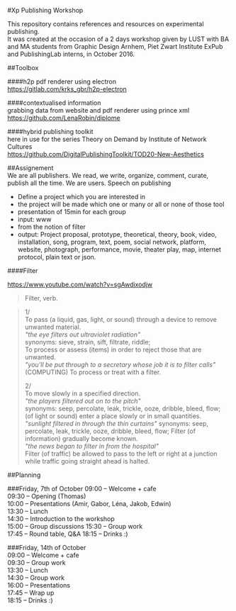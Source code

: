 #Xp Publishing Workshop

This repository contains references and resources on experimental publishing.  
It was created at the occasion of a 2 days workshop given by LUST with BA and MA students from Graphic Design Arnhem, Piet Zwart Institute ExPub and PublishingLab interns, in October 2016.

##Toolbox  

####h2p
pdf renderer using electron  
https://gitlab.com/krks_gbr/h2p-electron

####contextualised information  
grabbing data from website and pdf renderer using prince xml  
https://github.com/LenaRobin/diplome

####hybrid publishing toolkit  
here in use for the series Theory on Demand by Institute of Network Cultures  
https://github.com/DigitalPublishingToolkit/TOD20-New-Aesthetics

##Assignement  
We are all publishers. We read, we write, organize, comment, curate, publish all the time. We are users.
Speech on publishing      
* Define a project which you are interested in  
* the project will be made which one or many or all or none of those tool  
* presentation of 15min for each group  
* input: www  
* from the notion of filter  
* output: Project proposal, prototype, theoretical, theory, book, video, installation, song, program, text, poem, social network, platform, website, photograph, performance, movie, theater play, map, internet protocol, plain text or json.    

####Filter  
  
https://www.youtube.com/watch?v=sgAwdixodjw  
  
> Filter, verb.  
   
> 1/  
> To pass (a liquid, gas, light, or sound) through a device to remove unwanted material.  
> *"the eye filters out ultraviolet radiation"*  
> synonyms: sieve, strain, sift, filtrate, riddle;  
> To process or assess (items) in order to reject those that are unwanted.  
> *"you'll be put through to a secretary whose job it is to filter calls"*  
> (COMPUTING) To process or treat with a filter.   
>  
> 2/  
> To move slowly in a specified direction.  
> *"the players filtered out on to the pitch"*  
> synonyms: seep, percolate, leak, trickle, ooze, dribble, bleed, flow;  
> (of light or sound) enter a place slowly or in small quantities.  
> *"sunlight filtered in through the thin curtains"*
> synonyms: seep, percolate, leak, trickle, ooze, dribble, bleed, flow; 
> Filter (of information) gradually become known.  
> *"the news began to filter in from the hospital"*  
> Filter (of traffic) be allowed to pass to the left or right at a junction while traffic going straight ahead is halted.



##Planning

###Friday, 7th of October
09:00 – Welcome + cafe  
09:30 – Opening (Thomas)  
10:00 – Presentations (Amir, Gabor, Léna, Jakob, Edwin)  
13:30 – Lunch   
14:30 – Introduction to the workshop  
15:00 – Group discussions
15:30 – Group work  
17:45 – Round table, Q&A
18:15 – Drinks :)    

###Friday, 14th of October  
09:00 – Welcome + cafe  
09:30 – Group work    
13:30 – Lunch    
14:30 – Group work  
16:00 – Presentations  
17:45 – Wrap up    
18:15 – Drinks :) 
